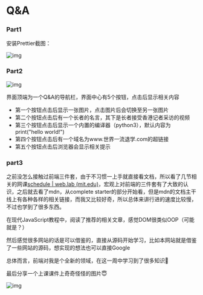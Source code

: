 # Q&A

### Part1

安装Prettier截图：

![img](https://github.com/half-dreamer/QSC-interview_code-Q-A/blob/main/Markdown_images/image-20220926202233752.png)



### Part2

![img](https://github.com/half-dreamer/QSC-interview_code-Q-A/blob/main/Markdown_images/image-20220928233111526.png)

界面顶端为一个Q&A的导航栏，界面中心有5个按钮，点击后显示相关内容

- 第一个按钮点击后显示一张图片，点击图片后会切换至另一张图片
- 第二个按钮点击后有一个长者的名言，其下是长者接受香港记者采访的视频
- 第三个按钮点击后显示一个内置的编译器（python3），默认内容为print("hello world!")
- 第四个按钮点击后有一个域名为www.世界一流退学.com的超链接
- 第五个按钮点击后浏览器会显示相关提示
### part3

之前没怎么接触过前端三件套，由于不习惯一上手就直接看文档，所以看了几节相关的网课[schedule | web.lab (mit.edu)](https://weblab.mit.edu/schedule/#weekone)，宏观上对前端的三件套有了大致的认识，之后就去看了mdn，从complete starter的部分开始看，但是mdn的文档主干线上有各种各样的相关链接，而我又比较好奇，所以总体来讲行进的速度比较慢，不过也学到了很多东西。

在现代JavaScript教程中，阅读了推荐的相关文章，感觉DOM很类似OOP（可能就是？）

然后感觉很多网站的话是可以借鉴的，直接从源码开始学习，比如本网站就是借鉴了一些网站的源码，想实现的想法也可以直接Google

总体而言，前端对我是个全新的领域，在这一周中学习到了很多知识🥰

最后分享一个上课课件上奇奇怪怪的图片😇

![img](https://github.com/half-dreamer/QSC-interview_code-Q-A/blob/main/Markdown_images/image-20220926205959323.png)



